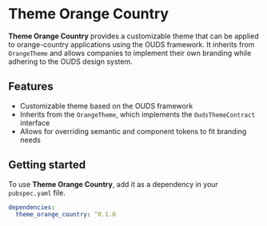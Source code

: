 # Theme Orange Country

**Theme Orange Country** provides a customizable theme that can be applied to orange-country applications using the OUDS framework. It inherits from `OrangeTheme` and allows companies to implement their own branding while adhering to the OUDS design system.

## Features

- Customizable theme based on the OUDS framework
- Inherits from the `OrangeTheme`, which implements the `OudsThemeContract` interface
- Allows for overriding semantic and component tokens to fit branding needs

## Getting started

To use **Theme Orange Country**, add it as a dependency in your `pubspec.yaml` file.

```yaml
dependencies:
  theme_orange_country: ^0.1.0
```
